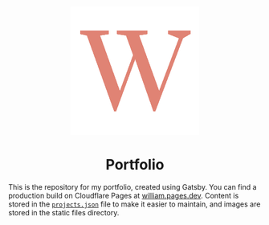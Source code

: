 <p align="center">
  <img src="public/static/images/icon.png">
</p>

<h1 align="center">Portfolio</h1>

This is the repository for my portfolio, created using Gatsby. You can find a production build on Cloudflare Pages at [william.pages.dev](https://whenderson.dev). Content is stored in the [`projects.json`](https://github.com/w-henderson/Portfolio/blob/master/src/projects.json) file to make it easier to maintain, and images are stored in the static files directory.